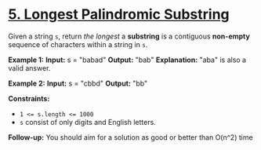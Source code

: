 # [5. Longest Palindromic Substring](https://leetcode.com/problems/longest-palindromic-substring/)

Given a string `s`, return *the longest* a **substring** is a contiguous **non-empty** sequence of characters within a string in `s`.

**Example 1:**
**Input:** s = "babad"
**Output:** "bab"
**Explanation:** "aba" is also a valid answer.

**Example 2:**
**Input:** s = "cbbd"
**Output:** "bb"

**Constraints:**
- `1 <= s.length <= 1000`
- `s` consist of only digits and English letters.

**Follow-up:** You should aim for a solution as good or better than O(n^2) time
